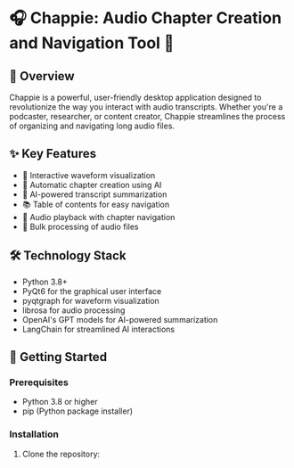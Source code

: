 # 🎧 Chappie: Audio Chapter Creation and Navigation Tool 🚀

## 📖 Overview

Chappie is a powerful, user-friendly desktop application designed to revolutionize the way you interact with audio transcripts. Whether you're a podcaster, researcher, or content creator, Chappie streamlines the process of organizing and navigating long audio files.

## ✨ Key Features

- 🌊 Interactive waveform visualization
- 📑 Automatic chapter creation using AI
- 🤖 AI-powered transcript summarization
- 📚 Table of contents for easy navigation
- 🎵 Audio playback with chapter navigation
- 📁 Bulk processing of audio files

## 🛠️ Technology Stack

- Python 3.8+
- PyQt6 for the graphical user interface
- pyqtgraph for waveform visualization
- librosa for audio processing
- OpenAI's GPT models for AI-powered summarization
- LangChain for streamlined AI interactions

## 🚀 Getting Started

### Prerequisites

- Python 3.8 or higher
- pip (Python package installer)

### Installation

1. Clone the repository:
